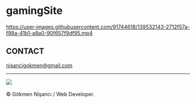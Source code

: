 # gamingSite



https://user-images.githubusercontent.com/91744618/139532143-2712f57a-f98a-41b1-a8a0-90f657f9df95.mp4




<h2> CONTACT </h2>
<a href = "http://www.gmail.com" > nisancigokmen@gmail.com</a> <br>
<hr>
<div>
<img src="https://media0.giphy.com/media/UmQrx37p5LVxC/giphy.gif?cid=ecf05e47lp15x5j11zo28livphbxc9w1lge7mqx2r0rxlkcb&rid=giphy.gif&ct=g">
  

  
  
  

</div><br>
&copy; Gökmen Nişancı / Web Developer.

